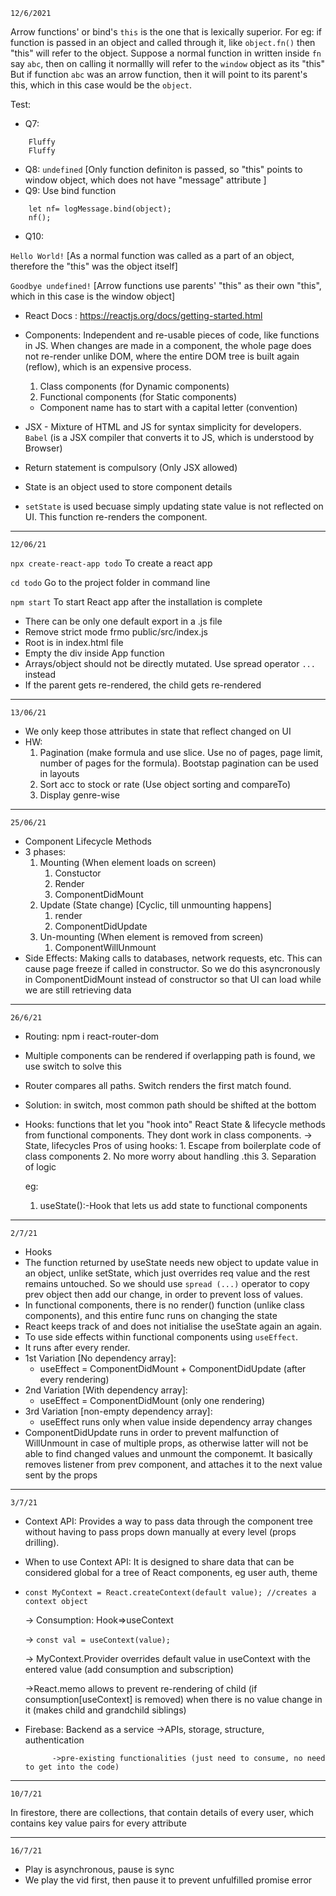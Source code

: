 `12/6/2021`

Arrow functions' or bind's `this` is the one that is lexically superior.
For eg: if function is passed in an object and called through it, like `object.fn()` then "this" will refer to the object.
Suppose a normal function in written inside `fn` say `abc`, then on calling it normallly will refer to the `window` object as its "this"
But if function `abc` was an arrow function, then it will point to its parent's this, which in this case would be the `object`.

Test:
* Q7:
```
    Fluffy
    Fluffy 
```
* Q8: `undefined` [Only function definiton is passed, so "this" points to window object, which does not have "message" attribute ]
* Q9:    Use bind function
```
    let nf= logMessage.bind(object);    
    nf();
```
- Q10:

`Hello World!` [As a normal function was called as a part of an object, therefore the "this" was the object itself]

`Goodbye undefined!` [Arrow functions use parents' "this" as their own "this", which in this case is the window object]

- React Docs : https://reactjs.org/docs/getting-started.html

- Components: Independent and re-usable pieces of code, like functions in JS. When changes are made in a component, the whole page does not re-render unlike DOM, where the entire DOM tree is built again (reflow), which is an expensive process.
    1. Class components (for Dynamic components)
    2. Functional components (for Static components)
    - Component name has to start with a capital letter (convention)
- JSX - Mixture of HTML and JS for syntax simplicity for developers. `Babel` (is a JSX compiler that converts it to JS, which is understood by Browser)
- Return statement is compulsory (Only JSX allowed) 
- State is an object used to store component details
- `setState` is used becuase simply updating state value is not reflected on UI. This function re-renders the component.
----
`12/06/21`

`npx create-react-app todo`
To create a react app

`cd todo`
Go to the project folder in command line

`npm start`
To start React app after the installation is complete

- There can be only one default export in  a .js file
- Remove strict mode frmo public/src/index.js
- Root is in index.html file
- Empty the div inside App function
- Arrays/object should not be directly mutated. Use spread operator `...` instead
- If the parent gets re-rendered, the child gets re-rendered
----
`13/06/21`

- We only keep those attributes in state that reflect changed on UI
- HW: 
    1. Pagination (make formula and use slice. Use no of pages, page limit, number of pages for the formula). Bootstap pagination can be used in layouts
    2. Sort acc to stock or rate (Use object sorting and compareTo)
    3. Display genre-wise

----
`25/06/21`

- Component Lifecycle Methods
- 3 phases:
    1. Mounting (When element loads on screen)
        1. Constuctor
        2. Render
        3. ComponentDidMount
    2. Update (State change) [Cyclic, till unmounting happens]
        1. render
        2. ComponentDidUpdate
    3. Un-mounting (When element is removed from screen)
        1. ComponentWillUnmount
- Side Effects: Making calls to databases, network requests, etc. This can cause page freeze if called in constructor.
So we do this asyncronously in ComponentDidMount instead of constructor so that UI can load while we are still retrieving data

----
`26/6/21`
- Routing: npm i react-router-dom
- Multiple components can be rendered if overlapping path is found, we use switch to solve this
- Router compares all paths. Switch renders the first match found.
- Solution: in switch, most common path should be shifted at the bottom

- Hooks: functions that let you "hook into" React State & lifecycle methods from functional components. They dont work in class components.
    -> State, lifecycles
    Pros of using hooks: 
        1. Escape from boilerplate code of class components
        2. No more worry about handling .this
        3. Separation of logic
    
    eg:
    1. useState():-Hook that lets us add state to functional components
    
----
`2/7/21`
- Hooks
- The function returned by useState needs new object to update value in an object, unlike setState, which just overrides req value and the rest remains untouched. So we should use `spread (...)` operator to copy prev object then add our change, in order to prevent loss of values.
- In functional components, there is no render() function (unlike class components), and this entire func runs on changing the state
- React keeps track of and does not initialise the useState again an again.
- To use side effects within functional components using `useEffect`. 
- It runs after every render.
- 1st Variation [No dependency array]:
    - useEffect = ComponentDidMount + ComponentDidUpdate (after every rendering)
- 2nd Variation [With dependency array]:
    - useEffect = ComponentDidMount (only one rendering)
- 3rd Variation [non-empty dependency array]:
    - useEffect runs only when value inside dependency array changes
- ComponentDidUpdate runs in order to prevent malfunction of WillUnmount in case of multiple props, as otherwise latter will not be able to find changed values and unmount the componemt. It basically removes listener from prev component, and attaches it to the next value sent by the props

----
`3/7/21`
- Context API: Provides a way to pass data through the component tree without having to pass props down manually at every level (props drilling). 
- When to use Context API: It is designed to share data that can be considered global for a tree of React components, eg user auth, theme
- `const MyContext = React.createContext(default value); //creates a context object`
    
    -> Consumption: Hook=>useContext
    
    -> `const val = useContext(value);`

    -> MyContext.Provider overrides default value in useContext with the entered value (add consumption and subscription)

    ->React.memo allows to prevent re-rendering of child (if consumption[useContext] is removed) when there is no value change in it (makes child and grandchild siblings)
- Firebase: Backend as a service
            ->APIs, storage, structure, authentication
            
            ->pre-existing functionalities (just need to consume, no need to get into the code)

----
`10/7/21`

In firestore, there are collections, that contain details of every user, which contains key value pairs for every attribute

----
`16/7/21`

- Play is asynchronous, pause is sync
- We play the vid first, then pause it to prevent unfulfilled promise error